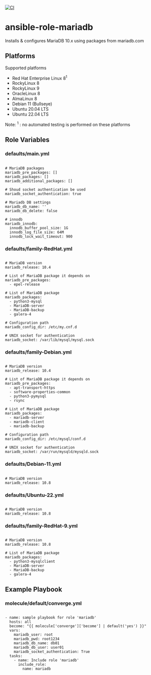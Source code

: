 [![CI](https://github.com/de-it-krachten/ansible-role-mariadb/workflows/CI/badge.svg?event=push)](https://github.com/de-it-krachten/ansible-role-mariadb/actions?query=workflow%3ACI)


# ansible-role-mariadb

Installs & configures MariaDB 10.x using packages from mariadb.com


## Platforms

Supported platforms

- Red Hat Enterprise Linux 8<sup>1</sup>
- RockyLinux 8
- RockyLinux 9
- OracleLinux 8
- AlmaLinux 8
- Debian 11 (Bullseye)
- Ubuntu 20.04 LTS
- Ubuntu 22.04 LTS

Note:
<sup>1</sup> : no automated testing is performed on these platforms

## Role Variables
### defaults/main.yml
<pre><code>
# MariaDB packages
mariadb_pre_packages: []
mariadb_packages: []
mariadb_additional_packages: []

# Shoud socket authentication be used
mariadb_socket_authentication: true

# Mariadb DB settings
mariadb_db_name: ''
mariadb_db_delete: false

# innodb
mariadb_innodb:
  innodb_buffer_pool_size: 1G
  innodb_log_file_size: 64M
  innodb_lock_wait_timeout: 900
</pre></code>

### defaults/family-RedHat.yml
<pre><code>
# MariaDB version
mariadb_release: 10.4

# List of MariaDB package it depends on
mariadb_pre_packages:
  - epel-release

# List of MariaDB package
mariadb_packages:
  - python3-mysql
  - MariaDB-server
  - MariaDB-backup
  - galera-4

# Configuration path
mariadb_config_dir: /etc/my.cnf.d

# UNIX socket for authentication
mariadb_socket: /var/lib/mysql/mysql.sock
</pre></code>

### defaults/family-Debian.yml
<pre><code>
# MariaDB version
mariadb_release: 10.4

# List of MariaDB package it depends on
mariadb_pre_packages:
  - apt-transport-https
  - software-properties-common
  - python3-pymysql
  - rsync

# List of MariaDB package
mariadb_packages:
  - mariadb-server
  - mariadb-client
  - mariadb-backup

# Configuration path
mariadb_config_dir: /etc/mysql/conf.d

# UNIX socket for authentication
mariadb_socket: /var/run/mysqld/mysqld.sock
</pre></code>

### defaults/Debian-11.yml
<pre><code>
# MariaDB version
mariadb_release: 10.8
</pre></code>

### defaults/Ubuntu-22.yml
<pre><code>
# MariaDB version
mariadb_release: 10.8
</pre></code>

### defaults/family-RedHat-9.yml
<pre><code>
# MariaDB version
mariadb_release: 10.8

# List of MariaDB package
mariadb_packages:
  - python3-mysqlclient
  - MariaDB-server
  - MariaDB-backup
  - galera-4
</pre></code>




## Example Playbook
### molecule/default/converge.yml
<pre><code>
- name: sample playbook for role 'mariadb'
  hosts: all
  become: "{{ molecule['converge']['become'] | default('yes') }}"
  vars:
    mariadb_user: root
    mariadb_pwd: root1234
    mariadb_db_name: db01
    mariadb_db_user: user01
    mariadb_socket_authentication: True
  tasks:
    - name: Include role 'mariadb'
      include_role:
        name: mariadb
</pre></code>
